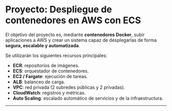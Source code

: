 # Proyecto: Despliegue de contenedores en AWS con ECS

El objetivo del proyecto es, mediante **contenedores Docker**, subir aplicaciones a AWS y crear un sistema capaz de desplegarlas de forma **segura, escalable y automatizada**.

Se utilizarán los siguientes recursos principales:

* **ECR**: repositorios de imágenes.
* **ECS**: orquestador de contenedores.
* **EC2 / Fargate**: ejecución de tareas.
* **ALB**: balanceo de carga.
* **VPC**: red privada (2 subredes públicas y 2 privadas).
* **CloudWatch**: registros y métricas.
* **Auto Scaling**: escalado automático de servicios y de la infraestructura.

---

